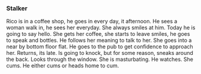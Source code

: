 ### Stalker

Rico is in a coffee shop, he goes in every day, it afternoon. He sees a woman walk in, he sees her everyday. She always smiles at him. Today he is going to say hello. She gets her coffee, she starts to leave smiles, he goes to speak and bottles. He follows her meaning to talk to her. She goes into a near by bottom floor flat. He goes to the pub to get confidence to approach her. Returns, its late. Is going to knock, but for some reason, sneaks around the back. Looks through the window. She is masturbating. He watches. She cums. He either cums or heads home to cum. 
